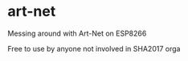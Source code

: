 # art-net
Messing around with Art-Net on ESP8266

Free to use by anyone not involved in SHA2017 orga
